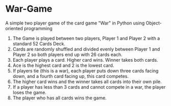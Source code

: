 # War-Game
A simple two player game of the card game "War" in Python using Object-oriented programming

1. The Game is played between two players, Player 1 and Player 2 with a standard 52 Cards Deck. 
2. Cards are randomly shuffled and divided evenly between Player 1 and Player 2 so both players end up with 26 cards each.
3. Each player plays a card. Higher card wins. Winner takes both cards.
4. Ace is the highest card and 2 is the lowest card.
5. If players tie (this is a war), each player puts down three cards facing down, and a fourth card facing up, this card competes. 
6. The higher card wins and the winner takes all cards into their own pile.
5. If a player has less than 3 cards and cannot compete in a war, the player loses the game.
6. The player who has all cards wins the game.





